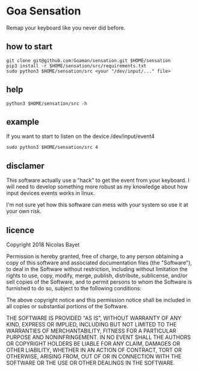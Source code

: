 # Goa Sensation
Remap your keyboard like you never did before.

## how to start
```
git clone git@github.com:Goaman/sensation.git $HOME/sensation
pip3 install -r $HOME/sensation/src/requirements.txt
sudo python3 $HOME/sensation/src <your "/dev/input/..." file>
```

## help
```
python3 $HOME/sensation/src -h
```

## example
If you want to start to listen on the device /dev/input/event4
```
sudo python3 $HOME/sensation/src 4
```

## disclamer
This software actually use a "hack" to get the event from your keyboard.
I will need to develop something more robust as my knowledge about how input devices events works in linux.

I'm not sure yet how this software can mess with your system so use it at your own risk.

## licence
Copyright 2018 Nicolas Bayet

Permission is hereby granted, free of charge, to any person obtaining a copy of this software and associated documentation files (the "Software"), to deal in the Software without restriction, including without limitation the rights to use, copy, modify, merge, publish, distribute, sublicense, and/or sell copies of the Software, and to permit persons to whom the Software is furnished to do so, subject to the following conditions:

The above copyright notice and this permission notice shall be included in all copies or substantial portions of the Software.

THE SOFTWARE IS PROVIDED "AS IS", WITHOUT WARRANTY OF ANY KIND, EXPRESS OR IMPLIED, INCLUDING BUT NOT LIMITED TO THE WARRANTIES OF MERCHANTABILITY, FITNESS FOR A PARTICULAR PURPOSE AND NONINFRINGEMENT. IN NO EVENT SHALL THE AUTHORS OR COPYRIGHT HOLDERS BE LIABLE FOR ANY CLAIM, DAMAGES OR OTHER LIABILITY, WHETHER IN AN ACTION OF CONTRACT, TORT OR OTHERWISE, ARISING FROM, OUT OF OR IN CONNECTION WITH THE SOFTWARE OR THE USE OR OTHER DEALINGS IN THE SOFTWARE.